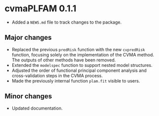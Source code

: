 # cvmaPLFAM 0.1.1

-   Added a `NEWS.md` file to track changes to the package.

## Major changes

-   Replaced the previous `predRisk` function with the new `cvpredRisk` function, focusing solely on the implementation of the CVMA method. The outputs of other methods have been removed.
-   Extended the `modelspec` function to support nested model structures.
-   Adjusted the order of functional principal component analysis and cross-validation steps in the CVMA process.
-   Made the previously internal function `plam.fit` visible to users.

## Minor changes

-   Updated documentation.
